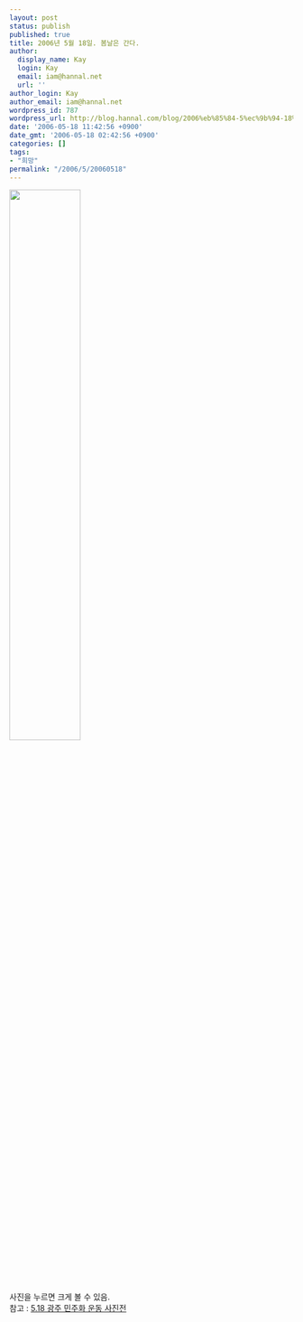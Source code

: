 ```yaml
---
layout: post
status: publish
published: true
title: 2006년 5월 18일. 봄날은 간다.
author:
  display_name: Kay
  login: Kay
  email: iam@hannal.net
  url: ''
author_login: Kay
author_email: iam@hannal.net
wordpress_id: 787
wordpress_url: http://blog.hannal.com/blog/2006%eb%85%84-5%ec%9b%94-18%ec%9d%bc/
date: '2006-05-18 11:42:56 +0900'
date_gmt: '2006-05-18 02:42:56 +0900'
categories: []
tags:
- "희망"
permalink: "/2006/5/20060518"
---
```

<p class="centerphoto"><a href="http://blog.hannal.com/wp-content/old_uploads/mooyook2_4982395-badasomi.jpg" rel="lightbox"><img src="http://blog.hannal.com/wp-content/old_uploads/mooyook2_4982395-badasomi.jpg" width="50%" /></a><br />
사진을 누르면 크게 볼 수 있음.<br />
참고 : <a href="http://blog.naver.com/badasomi/110004361047">5.18 광주 민주화 운동 사진전</a></p>

